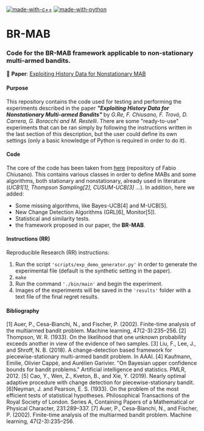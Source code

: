 [![made-with-c++](https://img.shields.io/badge/Made%20with-C%2B%2B-red?logo=c%2B%2B)](https://www.cplusplus.com//)
[![made-with-python](https://img.shields.io/badge/Made%20with-Python-blue?logo=python)](https://www.python.org/)
# BR-MAB
### Code for the BR-MAB framework applicable to non-stationary multi-armed bandits.

📜 **Paper**: <a href="https://boracchi.faculty.polimi.it/docs/2021_ECML_Nonstationary_MAB.pdf">Exploiting History Data for Nonstationary MAB</a>

#### Purpose

This repository contains the code used for testing and performing the experiments described in the paper _**"Exploiting History Data for Nonstationary Multi-armed Bandits"**_ by _G.Re, F. Chiusano, F. Trovò, D. Carrera, G. Boracchi and M. Restelli_.
There are some "ready-to-use" experiments that can be ran simply by following the instructions written in the last section of this description, but the user could define its own settings (only a basic knowledge of Python is required in order to do it).

#### Code

The core of the code has been taken from <a href="https://github.com/fabiochiusano/SwitchingBandit">here</a> (repository of Fabio Chiusano).
This contains various classes in order to define MABs and some algorithms, both stationary and nonstationary, already used in literature (_UCB1[1], Thompson Sampling[2], CUSUM-UCB[3] ..._).
In addition, here we added:
  - Some missing algorithms, like Bayes-UCB[4] and M-UCB[5].
  - New Change Detection Algorithms (GRL[6], Monitor[5]).
  - Statistical and similarity tests.
  - the framework proposed in our paper, the **BR-MAB**.

#### Instructions (RR)

Reproducible Research (RR) instructions:

  1. Run the script ```'scripts/exp_demo_generator.py'``` in order to generate the experimental file (default is the synthetic setting in the paper).
  2. ```make```
  2. Run the command ```'./bin/main'``` and begin the experiment.
  3. Images of the experiments will be saved in the ```'results'``` folder with a text file of the final regret results.

#### Bibliography


[1] Auer, P., Cesa-Bianchi, N., and Fischer, P. (2002). Finite-time analysis of the multiarmed bandit problem. Machine learning, 47(2-3):235–256.
[2] Thompson, W. R. (1933). On the likelihood that one unknown probability exceeds another in view of the evidence of two samples.
[3] Liu, F., Lee, J., and Shroff, N. B. (2018). A change-detection based framework for piecewise-stationary multi-armed bandit problem. In AAAI.
[4] Kaufmann, Emilie, Olivier Cappé, and Aurélien Garivier. "On Bayesian upper confidence bounds for bandit problems." Artificial intelligence and statistics. PMLR, 2012.
[5] Cao, Y., Wen, Z., Kveton, B., and Xie, Y. (2019). Nearly optimal adaptive procedure with change detection for piecewise-stationary bandit.
[6]Neyman, J. and Pearson, E. S. (1933). On the problem of the most efficient tests of statistical hypotheses. Philosophical Transactions of the Royal Society of London. Series A, Containing Papers of a Mathematical or Physical Character, 231:289–337.
[7] Auer, P., Cesa-Bianchi, N., and Fischer, P. (2002). Finite-time analysis of the multiarmed bandit problem. Machine learning, 47(2-3):235–256.


